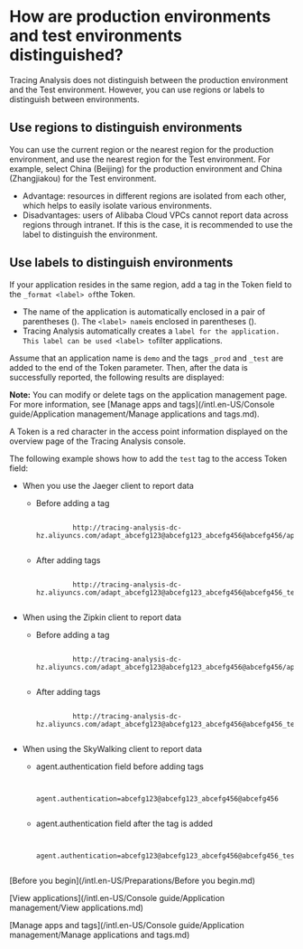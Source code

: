 # How are production environments and test environments distinguished?

Tracing Analysis does not distinguish between the production environment and the Test environment. However, you can use regions or labels to distinguish between environments.

## Use regions to distinguish environments

You can use the current region or the nearest region for the production environment, and use the nearest region for the Test environment. For example, select China \(Beijing\) for the production environment and China \(Zhangjiakou\) for the Test environment.

-   Advantage: resources in different regions are isolated from each other, which helps to easily isolate various environments.
-   Disadvantages: users of Alibaba Cloud VPCs cannot report data across regions through intranet. If this is the case, it is recommended to use the label to distinguish the environment.

## Use labels to distinguish environments

If your application resides in the same region, add a tag in the Token field to the `_format <label> of`the Token.

-   The name of the application is automatically enclosed in a pair of parentheses \(\). The `<label> name`is enclosed in parentheses \(\).
-   Tracing Analysis automatically creates a `label for the application. This label can be used <label> to`filter applications.

Assume that an application name is `demo` and the tags `_prod` and `_test` are added to the end of the Token parameter. Then, after the data is successfully reported, the following results are displayed:

**Note:** You can modify or delete tags on the application management page. For more information, see [Manage apps and tags](/intl.en-US/Console guide/Application management/Manage applications and tags.md).

A Token is a red character in the access point information displayed on the overview page of the Tracing Analysis console.

The following example shows how to add the `test` tag to the access Token field:

-   When you use the Jaeger client to report data

    -   Before adding a tag

        ```
        
                 http://tracing-analysis-dc-hz.aliyuncs.com/adapt_abcefg123@abcefg123_abcefg456@abcefg456/api/traces 
               
        ```

    -   After adding tags

        ```
        
                 http://tracing-analysis-dc-hz.aliyuncs.com/adapt_abcefg123@abcefg123_abcefg456@abcefg456_test/api/traces 
               
        ```

-   When using the Zipkin client to report data

    -   Before adding a tag

        ```
        
                 http://tracing-analysis-dc-hz.aliyuncs.com/adapt_abcefg123@abcefg123_abcefg456@abcefg456/api/v2/spans 
               
        ```

    -   After adding tags

        ```
        
                 http://tracing-analysis-dc-hz.aliyuncs.com/adapt_abcefg123@abcefg123_abcefg456@abcefg456_test/api/v2/spans 
               
        ```

-   When using the SkyWalking client to report data

    -   agent.authentication field before adding tags

        ```
        
                 agent.authentication=abcefg123@abcefg123_abcefg456@abcefg456 
               
        ```

    -   agent.authentication field after the tag is added

        ```
        
                 agent.authentication=abcefg123@abcefg123_abcefg456@abcefg456_test 
               
        ```


[Before you begin](/intl.en-US/Preparations/Before you begin.md)

[View applications](/intl.en-US/Console guide/Application management/View applications.md)

[Manage apps and tags](/intl.en-US/Console guide/Application management/Manage applications and tags.md)

